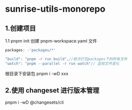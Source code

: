 # sunrise-utils-monorepo

## 1.创建项目

1.1 pnpm init
创建 pnpm-workspace.yaml 文件

```js
packages: -'packages/*'

"build": "pnpm -r run build",//依次打包packages下的所有文件
"watch": "pnpm --parallel -r run watch"// 监视文件变化

```

根目录下安装包 pnpm i -wD xxx

## 2.使用 changeset 进行版本管理

pnpm i -wD @changesets/cli
